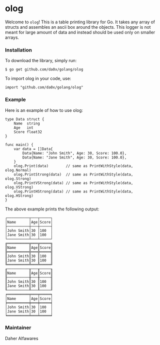 # olog
Welcome to `olog`! This is a table printing library for Go. It takes any array of structs and assembles an ascii box around the objects. This logger is not meant for large amount of data and instead should be used only on smaller arrays.
### Installation
To download the library, simply run:
```
$ go get github.com/da0x/golang/olog
```
To import olog in your code, use:
```
import "github.com/da0x/golang/olog"
```
### Example
Here is an example of how to use olog:
```
type Data struct {
	Name  string
	Age   int
	Score float32
}

func main() {
	var data = []Data{
		Data{Name: "John Smith", Age: 30, Score: 100.0},
		Data{Name: "Jane Smith", Age: 30, Score: 100.0},
	}
	olog.Print(data)        // same as PrintWithStyle(data, olog.Normal)
	olog.PrintStrong(data)  // same as PrintWithStyle(data, olog.Strong)
	olog.PrintVStrong(data) // same as PrintWithStyle(data, olog.VStrong)
	olog.PrintHStrong(data) // same as PrintWithStyle(data, olog.HStrong)
}
```
The above example prints the following output:
```
┌──────────┬───┬─────┐
│Name      │Age│Score│
├──────────┼───┼─────┤
│John Smith│30 │100  │
│Jane Smith│30 │100  │
└──────────┴───┴─────┘
╔══════════╦═══╦═════╗
║Name      ║Age║Score║
╠══════════╬═══╬═════╣
║John Smith║30 ║100  ║
║Jane Smith║30 ║100  ║
╚══════════╩═══╩═════╝
╓──────────╥───╥─────╖
║Name      ║Age║Score║
╟──────────╫───╫─────╢
║John Smith║30 ║100  ║
║Jane Smith║30 ║100  ║
╙──────────╨───╨─────╜
╒══════════╤═══╤═════╕
│Name      │Age│Score│
╞══════════╪═══╪═════╡
│John Smith│30 │100  │
│Jane Smith│30 │100  │
╘══════════╧═══╧═════╛
```
### Maintainer
Daher Alfawares
